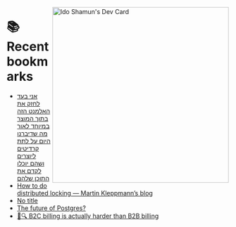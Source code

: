 <a href="https://app.daily.dev/idoshamun"><img src="https://api.daily.dev/devcards/v2/28849d86070e4c099c877ab6837c61f0.png?type=default&r=auy" align="right" width="400" alt="Ido Shamun's Dev Card"/></a>

# 📚 Recent bookmarks
<!-- BOOKMARKS:START -->
- [אני בעד לחזק את האלמנט הזה בתוך המוצר במיוחד לאור מה שדיברנו היום על לתת קרדיטים ליוצרים ושהם יוכלו לקדם את התוכן שלהם](https://app.daily.dev/posts/bsAfDwo7j?utm_source=rss&utm_medium=bookmarks&utm_campaign=28849d86070e4c099c877ab6837c61f0)
- [How to do distributed locking — Martin Kleppmann’s blog](https://app.daily.dev/posts/j2e7pCNZZ?utm_source=rss&utm_medium=bookmarks&utm_campaign=28849d86070e4c099c877ab6837c61f0)
- [No title](https://app.daily.dev/posts/oF303sS5j?utm_source=rss&utm_medium=bookmarks&utm_campaign=28849d86070e4c099c877ab6837c61f0)
- [The future of Postgres?](https://app.daily.dev/posts/TrtOZCMqq?utm_source=rss&utm_medium=bookmarks&utm_campaign=28849d86070e4c099c877ab6837c61f0)
- [🤔🔍 B2C billing is actually harder than B2B billing](https://app.daily.dev/posts/ymtWrmuep?utm_source=rss&utm_medium=bookmarks&utm_campaign=28849d86070e4c099c877ab6837c61f0)
<!-- BOOKMARKS:END -->
